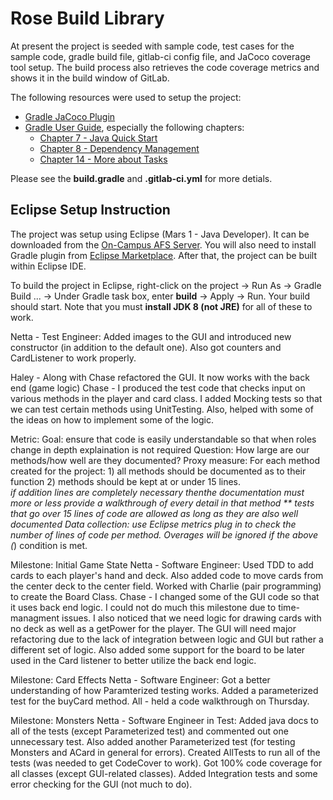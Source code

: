 # Rose Build Library 

At present the project is seeded with sample code, test cases for the sample code, gradle build file, gitlab-ci config file, and JaCoco coverage tool setup. The build process also retrieves the code coverage metrics and shows it in the build window of GitLab.

The following resources were used to setup the project:
* [Gradle JaCoco Plugin](https://docs.gradle.org/current/userguide/jacoco_plugin.html)
* [Gradle User Guide](https://docs.gradle.org/current/userguide/userguide.html), especially the following chapters:
	* [Chapter 7 - Java Quick Start](https://docs.gradle.org/current/userguide/tutorial_java_projects.html)
	* [Chapter 8 - Dependency Management](https://docs.gradle.org/current/userguide/artifact_dependencies_tutorial.html)
	* [Chapter 14 - More about Tasks](https://docs.gradle.org/current/userguide/more_about_tasks.html)

Please see the **build.gradle** and **.gitlab-ci.yml** for more detials.

## Eclipse Setup Instruction

The project was setup using Eclipse (Mars 1 - Java Developer). It can be downloaded from the [On-Campus AFS Server](http://www.rose-hulman.edu/class/csse/binaries/Eclipse/mars/). You will also need to install Gradle plugin from [Eclipse Marketplace](https://marketplace.eclipse.org/content/gradle-integration-eclipse-0). After that, the project can be built within Eclipse IDE.

To build the project in Eclipse, right-click on the project -> Run As -> Gradle Build ... -> Under Gradle task box, enter **build** -> Apply -> Run. Your build should start. Note that you must **install JDK 8 (not JRE)** for all of these to work. 

Netta - Test Engineer: Added images to the GUI and introduced new constructor (in addition to the default one). Also got counters and CardListener to work properly.

Haley - Along with Chase refactored the GUI.  It now works with the back end (game logic)
Chase - I produced the test code that checks input on various methods in the player and card class. I added Mocking tests so that we can test certain methods using UnitTesting. Also, helped with some of the ideas on how to implement some of the logic.


Metric:
Goal: ensure that code is easily understandable so that when roles change in depth explaination is not required
Question: How large are our methods/how well are they documented?
Proxy measure: For each method created for the project:
        1) all methods should be documented as to their function
        2) methods should be kept at or under 15 lines.  
            *if addition lines are completely necessary thenthe documentation must more or less provide 
            a walkthrough of every detail in that method
            ** tests that go over 15 lines of code are allowed as long as they are also well documented
Data collection: use Eclipse metrics plug in to check the number of lines of code per method.  Overages will be ignored if the above (*) condition is met.      


Milestone: Initial Game State
Netta - Software Engineer: Used TDD to add cards to each player's hand and deck. Also added code to move cards from the center deck to the center field. Worked with Charlie (pair programming) to create the Board Class. 
Chase - I changed some of the GUI code so that it uses back end logic. I could not do much this milestone due to time-managment issues. I also noticed that we need logic for drawing cards with no deck as well as a getPower for the player. The GUI will need major refactoring due to the lack of integration between logic and GUI but rather a different set of logic. Also added some support for the board to be later used in the Card listener to better utilize the back end logic.


Milestone: Card Effects
Netta - Software Engineer: Got a better understanding of how Paramterized testing works. Added a parameterized test for the buyCard method.
All - held a code walkthrough on Thursday.


Milestone: Monsters 
Netta - Software Engineer in Test: Added java docs to all of the tests (except Parameterized test) and commented out one unnecessary test. Also added another Parameterized test (for testing Monsters and ACard in general for errors). Created AllTests to run all of the tests (was needed to get CodeCover to work). Got 100% code coverage for all classes (except GUI-related classes). Added Integration tests and some error checking for the GUI (not much to do).

